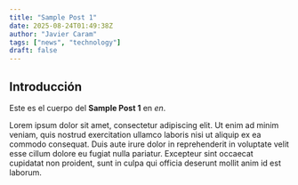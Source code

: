 ```yaml
---
title: "Sample Post 1"
date: 2025-08-24T01:49:38Z
author: "Javier Caram"
tags: ["news", "technology"]
draft: false
---
```


## Introducción

Este es el cuerpo del **Sample Post 1** en *en*.

Lorem ipsum dolor sit amet, consectetur adipiscing elit. Ut enim ad minim veniam, quis nostrud exercitation ullamco laboris nisi ut aliquip ex ea commodo consequat. Duis aute irure dolor in reprehenderit in voluptate velit esse cillum dolore eu fugiat nulla pariatur. Excepteur sint occaecat cupidatat non proident, sunt in culpa qui officia deserunt mollit anim id est laborum.
